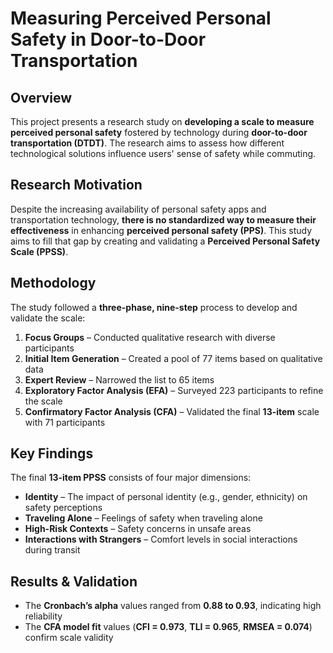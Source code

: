 # Measuring Perceived Personal Safety in Door-to-Door Transportation

## Overview
This project presents a research study on **developing a scale to measure perceived personal safety** fostered by technology during **door-to-door transportation (DTDT)**. The research aims to assess how different technological solutions influence users' sense of safety while commuting.

## Research Motivation
Despite the increasing availability of personal safety apps and transportation technology, **there is no standardized way to measure their effectiveness** in enhancing **perceived personal safety (PPS)**. This study aims to fill that gap by creating and validating a **Perceived Personal Safety Scale (PPSS)**.

## Methodology
The study followed a **three-phase, nine-step** process to develop and validate the scale:
1. **Focus Groups** – Conducted qualitative research with diverse participants
2. **Initial Item Generation** – Created a pool of 77 items based on qualitative data
3. **Expert Review** – Narrowed the list to 65 items
4. **Exploratory Factor Analysis (EFA)** – Surveyed 223 participants to refine the scale
5. **Confirmatory Factor Analysis (CFA)** – Validated the final **13-item** scale with 71 participants

## Key Findings
The final **13-item PPSS** consists of four major dimensions:
- **Identity** – The impact of personal identity (e.g., gender, ethnicity) on safety perceptions
- **Traveling Alone** – Feelings of safety when traveling alone
- **High-Risk Contexts** – Safety concerns in unsafe areas
- **Interactions with Strangers** – Comfort levels in social interactions during transit

## Results & Validation
- The **Cronbach’s alpha** values ranged from **0.88 to 0.93**, indicating high reliability
- The **CFA model fit** values (**CFI = 0.973**, **TLI = 0.965**, **RMSEA = 0.074**) confirm scale validity
